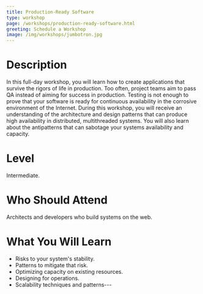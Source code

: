 ```yaml
---
title: Production-Ready Software
type: workshop
page: /workshops/production-ready-software.html
greeting: Schedule a Workshop
image: /img/workshops/jumbotron.jpg
---
```

# Description

In this full-day workshop, you will learn how to create applications that survive the rigors of life in production. Too often, project teams aim to pass QA instead of aiming for success in production. Testing is not enough to prove that your software is ready for continuous availability in the corrosive environment of the Internet. During this workshop, you will receive an understanding of the architecture and design patterns that can produce high availability in distributed, multithreaded systems. You will also learn about the antipatterns that can sabotage your systems availability and capacity.

# Level

Intermediate.

# Who Should Attend

Architects and developers who build systems on the web.

# What You Will Learn

* Risks to your system's stability.
* Patterns to mitigate that risk.
* Optimizing capacity on existing resources.
* Designing for operations.
* Scalability techniques and patterns---
